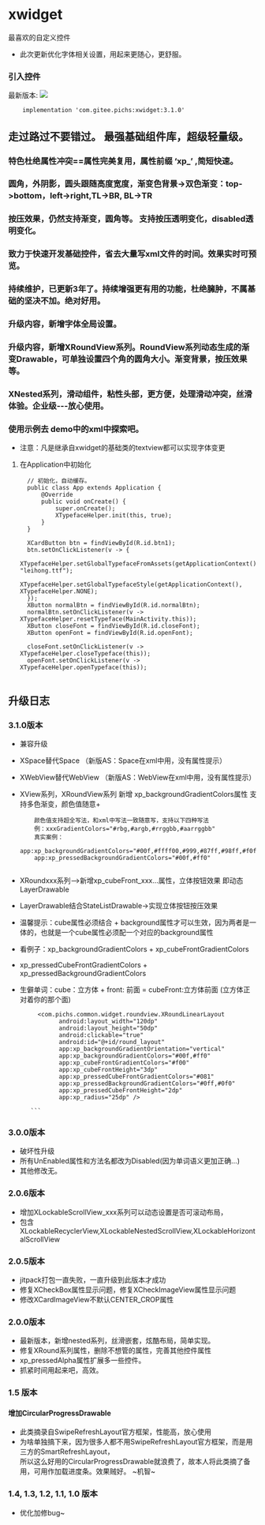# xwidget

最喜欢的自定义控件

- 此次更新优化字体相关设置，用起来更随心，更舒服。

### 引入控件

最新版本:  [![](https://jitpack.io/v/com.gitee.pichs/xwidget.svg)](https://jitpack.io/#com.gitee.pichs/xwidget)

        implementation 'com.gitee.pichs:xwidget:3.1.0'

## 走过路过不要错过。 最强基础组件库，超级轻量级。

### 特色杜绝属性冲突==属性完美复用，属性前缀 ‘xp_’ ,简短快速。

### 圆角，外阴影，圆头跟随高度宽度，渐变色背景->双色渐变：top->bottom，left->right,TL->BR, BL->TR

### 按压效果，仍然支持渐变，圆角等。 支持按压透明变化，disabled透明变化。

### 致力于快速开发基础控件，省去大量写xml文件的时间。效果实时可预览。

### 持续维护，已更新3年了。持续增强更有用的功能，杜绝臃肿，不属基础的坚决不加。绝对好用。

### 升级内容，新增字体全局设置。

### 升级内容，新增XRoundView系列。RoundView系列动态生成的渐变Drawable，可单独设置四个角的圆角大小。渐变背景，按压效果等。

### XNested系列，滑动组件，粘性头部，更方便，处理滑动冲突，丝滑体验。企业级---放心使用。

### 使用示例去 demo中的xml中探索吧。

- 注意：凡是继承自xwidget的基础类的textview都可以实现字体变更

1. 在Application中初始化

    ```
      // 初始化，自动缓存。
      public class App extends Application {
          @Override
          public void onCreate() {
              super.onCreate();
              XTypefaceHelper.init(this, true);
          }
      }
    
      XCardButton btn = findViewById(R.id.btn1);
      btn.setOnClickListener(v -> {
          XTypefaceHelper.setGlobalTypefaceFromAssets(getApplicationContext(), "leihong.ttf");
          XTypefaceHelper.setGlobalTypefaceStyle(getApplicationContext(), XTypefaceHelper.NONE);
      });
      XButton normalBtn = findViewById(R.id.normalBtn);
      normalBtn.setOnClickListener(v -> XTypefaceHelper.resetTypeface(MainActivity.this));
      XButton closeFont = findViewById(R.id.closeFont);
      XButton openFont = findViewById(R.id.openFont);

      closeFont.setOnClickListener(v -> XTypefaceHelper.closeTypeface(this));
      openFont.setOnClickListener(v -> XTypefaceHelper.openTypeface(this));
        
    ```

## 升级日志

### 3.1.0版本

- 兼容升级
- XSpace替代Space （新版AS：Space在xml中用，没有属性提示）
- XWebView替代WebView （新版AS：WebView在xml中用，没有属性提示）
- XView系列，XRoundView系列 新增 xp_backgroundGradientColors属性 支持多色渐变，颜色值随意+


    ``` 
        颜色值支持超全写法，和xml中写法一致随意写，支持以下四种写法
        例：xxxGradientColors="#rbg,#argb,#rrggbb,#aarrggbb"
        真实案例：
        app:xp_backgroundGradientColors="#00f,#ffff00,#999,#87ff,#98ff,#f0f"
        app:xp_pressedBackgroundGradientColors="#00f,#ff0"
            
    ```

- XRoundxxx系列-->新增xp_cubeFront_xxx...属性，立体按钮效果 即动态LayerDrawable
- LayerDrawable结合StateListDrawable->实现立体按钮按压效果
- 温馨提示：cube属性必须结合 + background属性才可以生效，因为两者是一体的，也就是一个cube属性必须配一个对应的background属性
- 看例子：xp_backgroundGradientColors + xp_cubeFrontGradientColors
- xp_pressedCubeFrontGradientColors + xp_pressedBackgroundGradientColors
- 生僻单词：cube：立方体 + front: 前面 = cubeFront:立方体前面 (立方体正对着你的那个面)


    ```
         <com.pichs.common.widget.roundview.XRoundLinearLayout
               android:layout_width="120dp"
               android:layout_height="50dp"
               android:clickable="true"
               android:id="@+id/round_layout"
               app:xp_backgroundGradientOrientation="vertical"
               app:xp_backgroundGradientColors="#00f,#ff0"
               app:xp_cubeFrontGradientColors="#f00"
               app:xp_cubeFrontHeight="3dp"
               app:xp_pressedCubeFrontGradientColors="#081"
               app:xp_pressedBackgroundGradientColors="#0ff,#0f0"
               app:xp_pressedCubeFrontHeight="2dp"
               app:xp_radius="25dp" />
    
       ```

### 3.0.0版本

- 破坏性升级
- 所有UnEnabled属性和方法名都改为Disabled(因为单词语义更加正确...)
- 其他修改无。

### 2.0.6版本

- 增加XLockableScrollView_xxx系列可以动态设置是否可滚动布局，
- 包含XLockableRecyclerView,XLockableNestedScrollView,XLockableHorizontalScrollView

### 2.0.5版本

- jitpack打包一直失败，一直升级到此版本才成功
- 修复XCheckBox属性显示问题，修复XCheckImageView属性显示问题
- 修改XCardImageView不默认CENTER_CROP属性

### 2.0.0版本

- 最新版本，新增nested系列，丝滑嵌套，炫酷布局，简单实现。
- 修复XRound系列属性，删除不想管的属性，完善其他控件属性
- xp_pressedAlpha属性扩展多一些控件。
- 抓紧时间用起来吧，高效。

### 1.5 版本

#### 增加CircularProgressDrawable

- 此类摘录自SwipeRefreshLayout官方框架，性能高，放心使用
- 为啥单独搞下来，因为很多人都不用SwipeRefreshLayout官方框架，而是用三方的SmartRefreshLayout，<br>
  所以这么好用的CircularProgressDrawable就浪费了，故本人将此类摘了备用，可用作加载进度条。效果贼好。 ~机智~

### 1.4, 1.3, 1.2, 1.1, 1.0 版本

- 优化加修bug~
